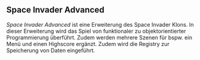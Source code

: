 ## Space Invader Advanced
*Space Invader Advanced* ist eine Erweiterung des Space Invader Klons. In dieser Erweiterung wird das Spiel von funktionaler zu objektorientierter Programmierung überführt. Zudem werden mehrere Szenen für bspw. ein Menü und einen Highscore ergänzt. Zudem wird die Registry zur Speicherung von Daten eingeführt.
